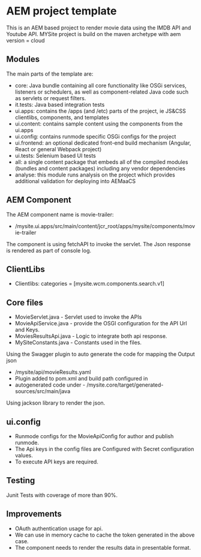 # AEM project template

This is an AEM based project to render movie data using the IMDB API and Youtube API.
MYSite project is build on the maven archetype with aem version = cloud

## Modules

The main parts of the template are:

* core: Java bundle containing all core functionality like OSGi services, listeners or schedulers, as well as component-related Java code such as servlets or request filters.
* it.tests: Java based integration tests
* ui.apps: contains the /apps (and /etc) parts of the project, ie JS&CSS clientlibs, components, and templates
* ui.content: contains sample content using the components from the ui.apps
* ui.config: contains runmode specific OSGi configs for the project
* ui.frontend: an optional dedicated front-end build mechanism (Angular, React or general Webpack project)
* ui.tests: Selenium based UI tests
* all: a single content package that embeds all of the compiled modules (bundles and content packages) including any vendor dependencies
* analyse: this module runs analysis on the project which provides additional validation for deploying into AEMaaCS

## AEM Component

The AEM component name is movie-trailer:
* /mysite.ui.apps/src/main/content/jcr_root/apps/mysite/components/movie-trailer

The component is using fetchAPI to invoke the servlet.
The Json response is rendered as part of console log.

## ClientLibs

* Clientlibs: categories = [mysite.wcm.components.search.v1]

## Core files

* MovieServlet.java - Servlet used to invoke the APIs
* MovieApiService.java - provide the OSGI configuration for the API Url and Keys.
* MoviesResultsApi.java - Logic to integrate both api response.
* MySiteConstants.java - Constants used in the files.

Using the Swagger plugin to auto generate the code for mapping the Output json

* /mysite/api/movieResults.yaml
* Plugin added to pom.xml and build path configured in <exclusions></exclusions>
* autogenerated code under - /mysite.core/target/generated-sources/src/main/java

Using jackson library to render the json.

## ui.config

* Runmode configs for the MovieApiConfig for author and publish runmode.
* The Api keys in the config files are Configured with Secret configuration values.
* To execute API keys are required.

## Testing

Junit Tests with coverage of more than 90%.

## Improvements

* OAuth authentication usage for api.
* We can use in memory cache to cache the token generated in the above case.
* The component needs to render the results data in presentable format.


